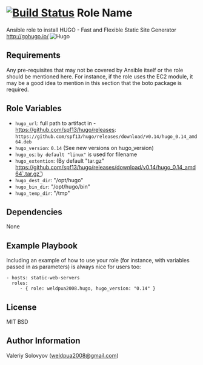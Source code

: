 [![Build Status](https://travis-ci.org/weldpua2008/ansible-hugo.svg)](https://travis-ci.org/weldpua2008/ansible-hugo)
Role Name
=========

Ansible role to install HUGO - Fast and Flexible Static Site Generator http://gohugo.io/ 
![Hugo](https://raw.githubusercontent.com/spf13/hugo/master/docs/static/img/hugo-logo.png)

Requirements
------------

Any pre-requisites that may not be covered by Ansible itself or the role should be mentioned here. For instance, if the role uses the EC2 module, it may be a good idea to mention in this section that the boto package is required.

Role Variables
--------------

*   `hugo_url`: full path to artifact in  - https://github.com/spf13/hugo/releases: `https://github.com/spf13/hugo/releases/download/v0.14/hugo_0.14_amd64.deb`
*   `hugo_version`: `0.14` (See new versions on hugo_version)
*   `hugo_os`: `by default "linux"` is used for filename 
*   `hugo_extention`: (By default "tar.gz" https://github.com/spf13/hugo/releases/download/v0.14/hugo_0.14_amd64`.tar.gz`)
*   `hugo_dest_dir`: "/opt/hugo"
*   `hugo_bin_dir`: "/opt/hugo/bin"
*   `hugo_temp_dir`: "/tmp"

Dependencies
------------

None

Example Playbook
----------------

Including an example of how to use your role (for instance, with variables passed in as parameters) is always nice for users too:

    - hosts: static-web-servers
      roles:
         - { role: weldpua2008.hugo, hugo_version: "0.14" }

License
-------
MIT
BSD

Author Information
------------------

Valeriy Solovyov (weldpua2008@gmail.com)
